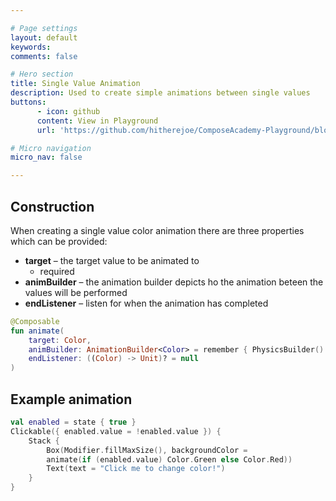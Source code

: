 ```yaml
---

# Page settings
layout: default
keywords:
comments: false

# Hero section
title: Single Value Animation
description: Used to create simple animations between single values
buttons:
 	  - icon: github
      content: View in Playground
      url: 'https://github.com/hitherejoe/ComposeAcademy-Playground/blob/master/app/src/main/java/co/joebirch/composeplayground/animation/singleValueColorAnimation.kt'

# Micro navigation
micro_nav: false

---
```


## Construction

When creating a single value color animation there are three properties which can be provided:

* **target** – the target value to be animated to
  * required
* **animBuilder** – the animation builder depicts ho the animation beteen the values will be performed
* **endListener** – listen for when the animation has completed

```kotlin
@Composable
fun animate(
    target: Color,
    animBuilder: AnimationBuilder<Color> = remember { PhysicsBuilder() },
    endListener: ((Color) -> Unit)? = null
)
```

## Example animation

```kotlin
val enabled = state { true }
Clickable({ enabled.value = !enabled.value }) {
    Stack {
        Box(Modifier.fillMaxSize(), backgroundColor =
        animate(if (enabled.value) Color.Green else Color.Red))
        Text(text = "Click me to change color!")
    }
}
```
